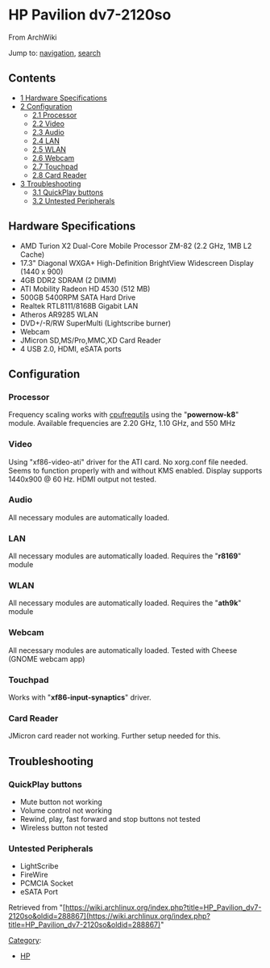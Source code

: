 # HP Pavilion dv7-2120so

From ArchWiki

Jump to: [navigation](#column-one), [search](#searchInput)

## Contents

*   [1 Hardware Specifications](#Hardware_Specifications)
*   [2 Configuration](#Configuration)
    *   [2.1 Processor](#Processor)
    *   [2.2 Video](#Video)
    *   [2.3 Audio](#Audio)
    *   [2.4 LAN](#LAN)
    *   [2.5 WLAN](#WLAN)
    *   [2.6 Webcam](#Webcam)
    *   [2.7 Touchpad](#Touchpad)
    *   [2.8 Card Reader](#Card_Reader)
*   [3 Troubleshooting](#Troubleshooting)
    *   [3.1 QuickPlay buttons](#QuickPlay_buttons)
    *   [3.2 Untested Peripherals](#Untested_Peripherals)

## Hardware Specifications

*   AMD Turion X2 Dual-Core Mobile Processor ZM-82 (2.2 GHz, 1MB L2 Cache)
*   17.3" Diagonal WXGA+ High-Definition BrightView Widescreen Display (1440 x 900)
*   4GB DDR2 SDRAM (2 DIMM)
*   ATI Mobility Radeon HD 4530 (512 MB)
*   500GB 5400RPM SATA Hard Drive
*   Realtek RTL8111/8168B Gigabit LAN
*   Atheros AR9285 WLAN
*   DVD+/-R/RW SuperMulti (Lightscribe burner)
*   Webcam
*   JMicron SD,MS/Pro,MMC,XD Card Reader
*   4 USB 2.0, HDMI, eSATA ports

## Configuration

### Processor

Frequency scaling works with [cpufrequtils](/index.php/Cpufrequtils "Cpufrequtils") using the "**powernow-k8**" module. Available frequencies are 2.20 GHz, 1.10 GHz, and 550 MHz

### Video

Using "xf86-video-ati" driver for the ATI card. No xorg.conf file needed. Seems to function properly with and without KMS enabled. Display supports 1440x900 @ 60 Hz. HDMI output not tested.

### Audio

All necessary modules are automatically loaded.

### LAN

All necessary modules are automatically loaded. Requires the "**r8169**" module

### WLAN

All necessary modules are automatically loaded. Requires the "**ath9k**" module

### Webcam

All necessary modules are automatically loaded. Tested with Cheese (GNOME webcam app)

### Touchpad

Works with "**xf86-input-synaptics**" driver.

### Card Reader

JMicron card reader not working. Further setup needed for this.

## Troubleshooting

### QuickPlay buttons

*   Mute button not working
*   Volume control not working
*   Rewind, play, fast forward and stop buttons not tested
*   Wireless button not tested

### Untested Peripherals

*   LightScribe
*   FireWire
*   PCMCIA Socket
*   eSATA Port

Retrieved from "[https://wiki.archlinux.org/index.php?title=HP_Pavilion_dv7-2120so&oldid=288867](https://wiki.archlinux.org/index.php?title=HP_Pavilion_dv7-2120so&oldid=288867)"

[Category](/index.php/Special:Categories "Special:Categories"):

*   [HP](/index.php/Category:HP "Category:HP")
